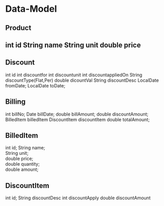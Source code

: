 # Data-Model

Product
-------------
int id
String name
String unit
double price
--------------

Discount
---------------
int id
int discountfor
int discountunit
int discountappliedOn
String discountType(Flat,Per)
double dicountVal
String discountDesc
LocalDate fromDate;
LocalDate toDate;

Billing
----------------
int billNo; 
Date billDate; 
double billAmount; 
double discountAmount;
BilledItem  billedItem
DiscountItem discountItem
double totalAmount;


BilledItem
---------------
int id;	
String name;	
String unit;	
double price;	
double quantity;	
double amount;

DiscountItem
----------------
int id;
String discountDesc
int discountApply
double discountAmount

	







